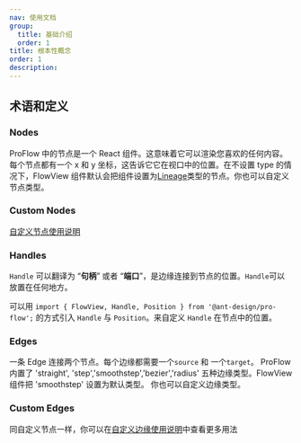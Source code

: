 ```yaml
---
nav: 使用文档
group:
  title: 基础介绍
  order: 1
title: 根本性概念
order: 1
description:
---
```


## 术语和定义

### Nodes

ProFlow 中的节点是一个 React 组件。这意味着它可以渲染您喜欢的任何内容。每个节点都有一个 x 和 y 坐标，这告诉它它在视口中的位置。在不设置 type 的情况下，FlowView 组件默认会把组件设置为[Lineage](/components/lineage-node)类型的节点。你也可以自定义节点类型。

<code src="./demos/CoreNode.tsx"></code>

### Custom Nodes

[自定义节点使用说明](/components/customNodeDoc)
<code src="./demos/CustomerNode.tsx"></code>

### Handles

`Handle` 可以翻译为 “**句柄**” 或者 “**端口**”，是边缘连接到节点的位置。`Handle`可以放置在任何地方。

可以用 `import { FlowView, Handle, Position } from '@ant-design/pro-flow';` 的方式引入 `Handle` 与 `Position`。来自定义 `Handle` 在节点中的位置。

<code src="./demos/CoreHandle.tsx"></code>

### Edges

一条 Edge 连接两个节点。每个边缘都需要一个`source` 和 一个`target`。 ProFlow 内置了 'straight', 'step','smoothstep','bezier','radius' 五种边缘类型。FlowView 组件把 'smoothstep' 设置为默认类型。 你也可以自定义边缘类型。

<code src="./demos/CoreEdge.tsx"></code>

### Custom Edges

同自定义节点一样，你可以在[自定义边缘使用说明](/components/customEdgeDoc)中查看更多用法
